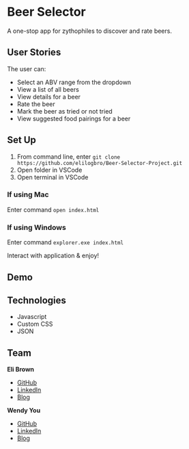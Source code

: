 # Beer Selector

A one-stop app for zythophiles to discover and rate beers.

## User Stories

The user can:
- Select an ABV range from the dropdown
- View a list of all beers
- View details for a beer
- Rate the beer 
- Mark the beer as tried or not tried
- View suggested food pairings for a beer

## Set Up

1. From command line, enter `git clone https://github.com/elilogbro/Beer-Selector-Project.git`
2. Open folder in VSCode
3. Open terminal in VSCode

### If using Mac
Enter command `open index.html`

### If using Windows
Enter command `explorer.exe index.html`

Interact with application & enjoy!

## Demo

## Technologies

- Javascript
- Custom CSS
- JSON

## Team

**Eli Brown**
- [GitHub](https://github.com/elilogbro)
- [LinkedIn](https://www.linkedin.com/in/eli-in-tech/)
- [Blog](https://medium.com/@elilogbro)

**Wendy You**
- [GitHub](https://github.com/wyou130)
- [LinkedIn](https://www.linkedin.com/in/wendy-you/)
- [Blog](https://medium.com/@wyou130)
